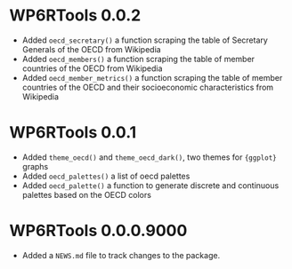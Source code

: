 # WP6RTools 0.0.2

- Added `oecd_secretary()` a function scraping the table of Secretary Generals
of the OECD from Wikipedia
- Added `oecd_members()` a function scraping the table of member countries
of the OECD from Wikipedia
- Added `oecd_member_metrics()` a function scraping the table of member
countries of the OECD and their socioeconomic characteristics from Wikipedia

# WP6RTools 0.0.1

- Added `theme_oecd()` and `theme_oecd_dark()`, two themes for `{ggplot}` graphs
- Added `oecd_palettes()` a list of oecd palettes
- Added `oecd_palette()` a function to generate discrete and continuous palettes
based on the OECD colors

# WP6RTools 0.0.0.9000

* Added a `NEWS.md` file to track changes to the package.
